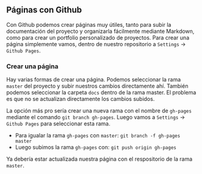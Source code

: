## Páginas con Github

Con Github podemos crear páginas muy útiles, tanto para subir la documentación del proyecto y organizarla fácilmente mediante Markdown, como para crear un portfolio personalizado de proyectos.
Para crear una página simplemente vamos, dentro de nuestro repositorio a `Settings` -> `Github Pages`.

### Crear una página
Hay varias formas de crear una página. Podemos seleccionar la rama `master` del proyecto y subir nuestros cambios directamente ahí. También podemos seleccionar la carpeta `docs` dentro de la rama master. El problema es que no se actualizan directamente los cambios subidos.

La opción más pro sería crear una nueva rama con el nombre de `gh-pages` mediante el comando `git branch gh-pages`. Luego vamos a `Settings` -> `Github Pages` para seleccionar esta rama.

- Para igualar la rama `gh-pages` con `master`: `git branch -f gh-pages master`
- Luego subimos la rama `gh-pages` con: `git push origin gh-pages`

Ya debería estar actualizada nuestra página con el respositorio de la rama `master`.

